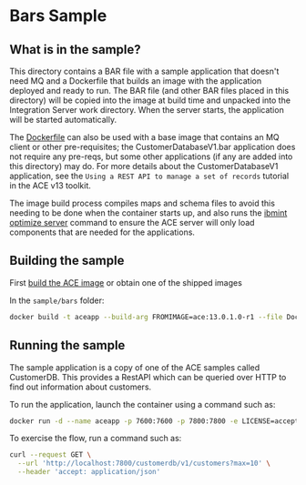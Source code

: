 
# Bars Sample

## What is in the sample?

This directory contains a BAR file with a sample application that doesn't need MQ and a Dockerfile
that builds an image with the application deployed and ready to run. The BAR file (and other BAR 
files placed in this directory) will be copied into the image at build time and unpacked into the 
Integration Server work directory. When the server starts, the application will be started automatically. 

The [Dockerfile](Dockerfile) can also be used with a base image that contains an MQ client or
other pre-requisites; the CustomerDatabaseV1.bar application does not require any pre-reqs, but
some other applications (if any are added into this directory) may do. For more details about the 
CustomerDatabaseV1 application, see the `Using a REST API to manage a set of records` tutorial
in the ACE v13 toolkit.

The image build process compiles maps and schema files to avoid this needing to be done when the
container starts up, and also runs the [ibmint optimize server](https://www.ibm.com/docs/en/app-connect/12.0?topic=commands-ibmint-optimize-server-command)
command to ensure the ACE server will only load components that are needed for the applications.


## Building the sample

First [build the ACE image](../../README.md#Building-a-container-image) or obtain one of the shipped images

In the `sample/bars` folder:

```bash
docker build -t aceapp --build-arg FROMIMAGE=ace:13.0.1.0-r1 --file Dockerfile .
```

## Running the sample

The sample application is a copy of one of the ACE samples called CustomerDB. This provides a RestAPI 
which can be queried over HTTP to find out information about customers.

To run the application, launch the container using a command such as:

```bash
docker run -d --name aceapp -p 7600:7600 -p 7800:7800 -e LICENSE=accept aceapp
```

To exercise the flow, run a command such as:

```bash
curl --request GET \
  --url 'http://localhost:7800/customerdb/v1/customers?max=10' \
  --header 'accept: application/json'
```
